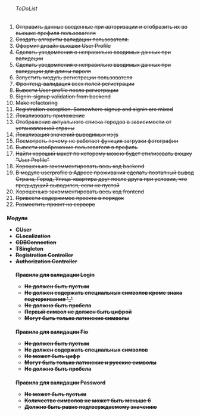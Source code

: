 <ol><h6>ToDoList</h6>
    <li/>   <s/>   Отправить данные введенные при авторизации и отобразить их во вьюшке профиля пользователя
    <li/>   <s/>   Создать алгоритм валидации пользователя.
    <li/>   <s/>   Оформит дизайн вьюшки User Profile
    <li/>   <s/>   Сделать уведомления о неправильно вводимых данных при валидации
    <li/>   <s/>   Сделать уведомления о неправильно вводимых данных при валидации для длины пароля
    <li/>   <s/>   Запустить модуль регистрации пользователя
    <li/>   <s/>   Фронтенд-валидация всех полей регистрации
    <li/>   <s/>   Вывести User profile после регистрации 
    <li/>   <s/>   Signin-signup validation from backend
    <li/>   <s/>   Make refactoring
    <li/>   <s/>   Registration exception. Somewhere signup and signin are mixed
    <li/>   <s/>   Локализовать приложение
    <li/>   <s/>   Отображение актуального списка городов в зависимости от установленной страны
    <li/>   <s/>   Локализация значений выводимых из js
    <li/>   <s/>   Посмотреть почему не работает функция загрузки фотографии
    <li/>   <s/>   Вывести изоброжение пользователя в профиль
    <li/>   Найти хороший макет по которому можно будет стилизовать вюшку "User Profile"
    <li/>   <s/>   Хорошенько закомментировать весь код backend
    <li/>   В модуле userprofile в Адресе проживания сделать поэтапный вывод Страна, Город, Улица-квартира 
            друг после друга при условии, что предыдущий выводился, если не пустой
    <li/>   <s/>   Хорошенько закомментировать весь код frontend
    <li/>   Привести содержимое проекта в порядок
    <li/>   Разместить проект на сервере
</ol>

<h4/>Модули
<ul/>
    <li/>   <s/>CUser
    <li/>   <s/>CLocalization
    <li/>   <s/>CDBConnection
    <li/>   <s/>TSingleton
    <li/>   <s/>Registration Controller
    <li/>   <s/>Authorization Controller

<br/>
<h4/>Правила для валидации Login
<ul>
    <li/>   <s/>Не должен быть пустым
    <li/>   <s/>Не должен содержать специальных символов кроме знака подчеркивания '_'
    <li/>   <s/>Не должно быть пробела
    <li/>   <s/>Первый символ не должен быть цифрой
    <li/>   <s/>Могут быть только латинские символы
</ul>

<h4/>Правила для валидации Fio
<ul>
    <li/>   <s/>Не должен быть пустым
    <li/>   <s/>Не должен содержать специальных символов
    <li/>   <s/>Не может быть цифр
    <li/>   <s/>Могут быть только латинские и русские символы
    <li/>   <s/>Не должно быть пробела
</ul>

<h4/>Правила для валидации Password
<ul>
    <li/>   <s/>Не может быть пустым
    <li/>   <s/>Количество символов не может быть меньше 6
    <li/>   <s/>Должно быть равно подтверждаемому значению
</ul>

